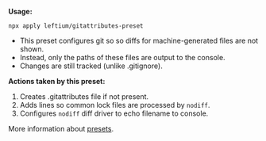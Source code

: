 **Usage:**

    npx apply leftium/gitattributes-preset

- This preset configures git so so diffs for machine-generated files are not shown.
- Instead, only the paths of these files are output to the console.
- Changes are still tracked (unlike .gitignore).

**Actions taken by this preset:**
1. Creates .gitattributes file if not present.
2. Adds lines so common lock files are processed by `nodiff`.
3. Configures `nodiff` diff driver to echo filename to console.

More information about [presets](https://usepreset.dev/).
